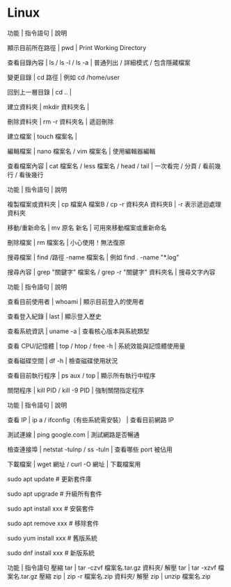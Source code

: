 # Linux

功能 | 指令語句 | 說明

顯示目前所在路徑 | pwd | Print Working Directory

查看目錄內容 | ls / ls -l / ls -a | 普通列出 / 詳細模式 / 包含隱藏檔案

變更目錄 | cd 路徑 | 例如 cd /home/user

回到上一層目錄 | cd .. | 

建立資料夾 | mkdir 資料夾名 | 

刪除資料夾 | rm -r 資料夾名 | 遞迴刪除

建立檔案 | touch 檔案名 | 

編輯檔案 | nano 檔案名 / vim 檔案名 | 使用編輯器編輯

查看檔案內容 | cat 檔案名 / less 檔案名 / head / tail | 一次看完 / 分頁 / 看前幾行 / 看後幾行

功能 | 指令語句 | 說明

複製檔案或資料夾 | cp 檔案A 檔案B / cp -r 資料夾A 資料夾B | -r 表示遞迴處理資料夾

移動/重新命名 | mv 原名 新名 | 可用來移動檔案或重新命名

刪除檔案 | rm 檔案名 | 小心使用！無法復原

搜尋檔案 | find /路徑 -name 檔案名 | 例如 find . -name "*.log"

搜尋內容 | grep "關鍵字" 檔案名 / grep -r "關鍵字" 資料夾名 | 搜尋文字內容

功能 | 指令語句 | 說明

查看目前使用者 | whoami | 顯示目前登入的使用者

查看登入紀錄 | last | 顯示登入歷史

查看系統資訊 | uname -a | 查看核心版本與系統類型

查看 CPU/記憶體 | top / htop / free -h | 系統效能與記憶體使用量

查看磁碟空間 | df -h | 檢查磁碟使用狀況

查看目前執行程序 | ps aux / top | 顯示所有執行中程序

關閉程序 | kill PID / kill -9 PID | 強制關閉指定程序

功能 | 指令語句 | 說明

查看 IP | ip a / ifconfig（有些系統需安裝） | 查看目前網路 IP

測試連線 | ping google.com | 測試網路是否暢通

檢查連接埠 | netstat -tulnp / ss -tuln | 查看哪些 port 被佔用

下載檔案 | wget 網址 / curl -O 網址 | 下載檔案用

sudo apt update           # 更新套件庫

sudo apt upgrade          # 升級所有套件

sudo apt install xxx      # 安裝套件

sudo apt remove xxx       # 移除套件

sudo yum install xxx      # 舊版系統

sudo dnf install xxx      # 新版系統

功能 | 指令語句
壓縮 tar | tar -czvf 檔案名.tar.gz 資料夾/
解壓 tar | tar -xzvf 檔案名.tar.gz
壓縮 zip | zip -r 檔案名.zip 資料夾/
解壓 zip | unzip 檔案名.zip
